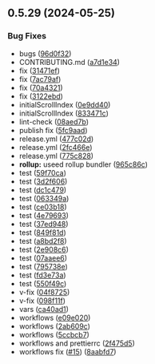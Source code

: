 ## 0.5.29 (2024-05-25)


### Bug Fixes

* bugs ([96d0f32](https://github.com/asdotdev/react-list/commit/96d0f322cb075122202dd7227809e42336afa66f))
* CONTRIBUTING.md ([a7d1e34](https://github.com/asdotdev/react-list/commit/a7d1e347f5833a7d5800748703d813699d2ef16b))
* fix ([31471ef](https://github.com/asdotdev/react-list/commit/31471efd0bfa7f6b5ad56239b08ed840dacc8055))
* fix ([7ac79af](https://github.com/asdotdev/react-list/commit/7ac79af15d245df7fb0bd63de502135015bb5f28))
* fix ([70a4321](https://github.com/asdotdev/react-list/commit/70a43215cca7a2742cada40ea3915b79f0e1bf0c))
* fix ([3122ebd](https://github.com/asdotdev/react-list/commit/3122ebd821de1e71553a34f0baad436c66798782))
* initialScrollIndex ([0e9dd40](https://github.com/asdotdev/react-list/commit/0e9dd4044cd5120b18c26104918e775f0f7ae7c6))
* initialScrollIndex ([833471c](https://github.com/asdotdev/react-list/commit/833471c36b8463c495225fab4641f0131ba40287))
* lint-check ([08aed7b](https://github.com/asdotdev/react-list/commit/08aed7b47052d69d13b29670f16cfb9f2945a6b1))
* publish fix ([5fc9aad](https://github.com/asdotdev/react-list/commit/5fc9aad401e7ac073bbbea0763f0bdc04b66952b))
* release.yml ([477c02d](https://github.com/asdotdev/react-list/commit/477c02df230e64b1f41399f9e74377f6d69a816f))
* release.yml ([2fc466e](https://github.com/asdotdev/react-list/commit/2fc466ecbc33726fbeecc3cff07126ff61f59f61))
* release.yml ([775c828](https://github.com/asdotdev/react-list/commit/775c82858bc57dd8e515cd8e7f1c11c2f67baf7b))
* **rollup:** useed rollup bundler ([965c86c](https://github.com/asdotdev/react-list/commit/965c86c0c59fae28a601fee051fad9ff4ce487d6))
* test ([59f70ca](https://github.com/asdotdev/react-list/commit/59f70caf5f76fc4af2f539650b660eb795ac664d))
* test ([3d2f606](https://github.com/asdotdev/react-list/commit/3d2f6063c080c4af639648ef1221eca03ad8bd9e))
* test ([dc1c479](https://github.com/asdotdev/react-list/commit/dc1c479d646a25e6049f157ee9e496a0aabf17a6))
* test ([063349a](https://github.com/asdotdev/react-list/commit/063349a46783a8f7d7354197c7a431d4821a63c9))
* test ([ce03b18](https://github.com/asdotdev/react-list/commit/ce03b184e046b8dd6258e1fd9a224d98f9512602))
* test ([4e79693](https://github.com/asdotdev/react-list/commit/4e796931ed3302f46698334f7c9f9cb887db1ae1))
* test ([37ed948](https://github.com/asdotdev/react-list/commit/37ed948c1ab0def556bcfb36817332bbfb80bff1))
* test ([849f81d](https://github.com/asdotdev/react-list/commit/849f81d573a38773602c81af68fb7364a017aeb4))
* test ([a8bd2f8](https://github.com/asdotdev/react-list/commit/a8bd2f87448c05d6fc9a2550adb629242098968d))
* test ([2e908c6](https://github.com/asdotdev/react-list/commit/2e908c645b77f2726154c3547157cc7c3b581a81))
* test ([07aaee6](https://github.com/asdotdev/react-list/commit/07aaee6fe7f3695edc97b63f37339ced5cf362d4))
* test ([795738e](https://github.com/asdotdev/react-list/commit/795738e378fb2920dec4a0374c990ad3246beb2f))
* test ([fd3e73a](https://github.com/asdotdev/react-list/commit/fd3e73adb71dbb67cacda3ef869afa7653d35b75))
* test ([550f49c](https://github.com/asdotdev/react-list/commit/550f49c092ac22b470f3598b19172685d486ae8b))
* v-fix ([04f8725](https://github.com/asdotdev/react-list/commit/04f872564ed6daec7d026ce5029687dbe63fff4a))
* v-fix ([098f11f](https://github.com/asdotdev/react-list/commit/098f11fcc02962c7a9a0f3e8121478847daffa20))
* vars ([ca40ad1](https://github.com/asdotdev/react-list/commit/ca40ad161853363480ebe0a529bfc390f14ff2f4))
* workflows ([e09e020](https://github.com/asdotdev/react-list/commit/e09e0205fd6c4d9a646691f01bda6270db707b58))
* workflows ([2ab609c](https://github.com/asdotdev/react-list/commit/2ab609c803a48514787553c960323c59c1425b7d))
* workflows ([5ccbcb7](https://github.com/asdotdev/react-list/commit/5ccbcb73bc46e05985e029d6f3487aef6a08f47a))
* workflows and prettierrc ([2f475d5](https://github.com/asdotdev/react-list/commit/2f475d55a9832f0f81ae51224a6871d631786031))
* workflows fix ([#15](https://github.com/asdotdev/react-list/issues/15)) ([8aabfd7](https://github.com/asdotdev/react-list/commit/8aabfd7de0693c515f96ed3a428d7fd437451b17))




